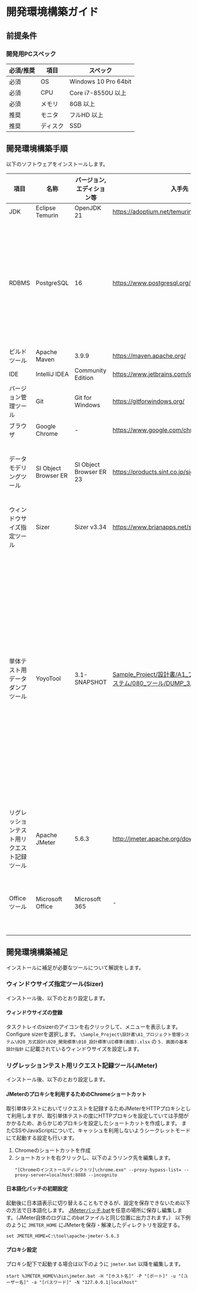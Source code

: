 # 開発環境構築ガイド

## 前提条件

### 開発用PCスペック

| 必須/推奨 | 項目     | スペック              |
| --------- | -------- | --------------------- |
| 必須      | OS       | Windows 10 Pro 64bit  |
| 必須      | CPU      | Core i7-8550U 以上    |
| 必須      | メモリ   | 8GB 以上              |
| 推奨      | モニタ   | フルHD 以上           |
| 推奨      | ディスク | SSD                   |


## 開発環境構築手順

以下のソフトウェアをインストールします。

| 項目                                       | 名称                   | バージョン,エディション等           | 入手先                                          | 補足                                                              |
| ------------------------------------------ | -------------------- | ----------------------- | -------------------------------------------- | --------------------------------------------------------------- |
| JDK                                        | Eclipse Temurin      | OpenJDK 21              | https://adoptium.net/temurin/                |                                                                 |
| RDBMS                                      | PostgreSQL           | 16                      | https://www.postgresql.org/download/windows/ | 実案件ではバージョンを固定できるようにガイドすること。                                     |
| ビルドツール                               | Apache Maven         | 3.9.9                   | https://maven.apache.org/                    |                                                                 |
| IDE                                        | IntelliJ IDEA        | Community Edition       | https://www.jetbrains.com/idea/              |                                                                 |
| バージョン管理ツール                       | Git                  | Git for Windows         | https://gitforwindows.org/                   |                                                                 |
| ブラウザ                                   | Google Chrome        | -                       | https://www.google.com/chrome/               |                                                                 |
| データモデリングツール                     | SI Object Browser ER | SI Object Browser ER 23 | https://products.sint.co.jp/siob/trial       | 社内ライセンスを使用する。                                                   |
| ウィンドウサイズ指定ツール                 | Sizer                | Sizer v3.34             | https://www.brianapps.net/sizer/             |                                                                 |
| 単体テスト用データダンプツール             | YoyoTool             | 3.1-SNAPSHOT            | [Sample_Project/設計書/A1_プロジェクト管理システム/080_ツール/DUMP_3.1-SNAPSHOT.zip](../../設計書/A1_プロジェクト管理システム/080_ツール/DUMP_3.1-SNAPSHOT.zip) | 本プロジェクト用に初期設定済。必ずここから取得してください。<br/>本ツールは、Java 8にパスを通して実行してください。 |
| リグレッションテスト用リクエスト記録ツール | Apache JMeter        | 5.6.3                   | http://jmeter.apache.org/download_jmeter.cgi |                                                                 |
| Officeツール                               | Microsoft Office     | Microsoft 365           | -                                            | 社内ライセンスを使用する。                                      |


## 開発環境構築補足
インストールに補足が必要なツールについて解説をします。

### ウィンドウサイズ指定ツール(Sizer)
インストール後、以下のとおり設定します。

#### ウィンドウサイズの登録
タスクトレイのsizerのアイコンを右クリックして、メニューを表示します。  
Configure sizerを選択します。
`\Sample_Project\設計書\A1_プロジェクト管理システム\020_方式設計\020_開発標準\010_設計標準\UI標準(画面).xlsx` の `5. 画面の基本設計指針` に記載されているウィンドウサイズを設定します。

### リグレッションテスト用リクエスト記録ツール(JMeter)
インストール後、以下のとおり設定します。

#### JMeterのプロキシを利用するためのChromeショートカット
取引単体テストにおいてリクエストを記録するためJMeterをHTTPプロキシとして利用しますが、取引単体テストの度にHTTPプロキシを設定していては手間がかかるため、あらかじめプロキシを設定したショートカットを作成します。
またCSSやJavaScriptについて、キャッシュを利用しないようシークレットモードにて起動する設定も行います。
1. Chromeのショートカットを作成
1. ショートカットを右クリックし、以下のようリンク先を編集します。
   ```
   "[Chromeのインストールディレクトリ]\chrome.exe" --proxy-bypass-list= --proxy-server=localhost:8888 --incognito
   ```

#### 日本語化バッチの初期設定
起動後に日本語表示に切り替えることもできるが、設定を保存できないため以下の方法で日本語化します。
[JMeterバッチ.bat](./ut/取引単体テストツール/JMeter起動用バッチ.bat)を任意の場所に保存し編集します。（JMeter自体のログはこのbatファイルと同じ位置に出力されます。）
以下例のように `JMETER_HOME` にJMeterを保存・解凍したディレクトリを設定する。
```
set JMETER_HOME=C:\tool\apache-jmeter-5.6.3
```

#### プロキシ設定
プロキシ配下で起動する場合は以下のように `jmeter.bat` 以降を編集します。
```
start %JMETER_HOME%\bin\jmeter.bat -H "[ホスト名]" -P "[ポート]" -u "[ユーザー名]" -a "[パスワード]" -N "127.0.0.1|localhost"
```
